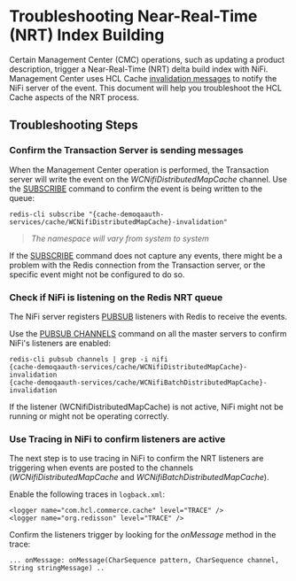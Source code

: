# Troubleshooting Near-Real-Time (NRT) Index Building

Certain Management Center (CMC) operations, such as updating a product description, trigger a Near-Real-Time (NRT) delta build index with NiFi. Management Center uses HCL Cache [invalidation messages](Invalidations.md) to notify the NiFi server of the event. This document will help you troubleshoot the HCL Cache aspects of the NRT process.

## Troubleshooting Steps

### Confirm the Transaction Server is sending messages

When the Management Center operation is performed, the Transaction server will write the event on the *WCNifiDistributedMapCache* channel. Use the [SUBSCRIBE](https://redis.io/commands/subscribe) command to confirm the event is being written to the queue:

```
redis-cli subscribe "{cache-demoqaauth-services/cache/WCNifiDistributedMapCache}-invalidation"
```
> *The namespace will vary from system to system*

If the [SUBSCRIBE](https://redis.io/commands/subscribe) command does not capture any events, there might be a problem with the Redis connection from the Transaction server, or the specific event might not be configured to do so.

### Check if NiFi is listening on the Redis NRT queue

The NiFi server registers [PUBSUB](https://redis.io/docs/manual/pubsub/) listeners with Redis to receive the events.

Use the [PUBSUB CHANNELS](https://redis.io/commands/pubsub-channels/) command on all the master servers to confirm NiFi's listeners are enabled:

```
redis-cli pubsub channels | grep -i nifi
{cache-demoqaauth-services/cache/WCNifiDistributedMapCache}-invalidation
{cache-demoqaauth-services/cache/WCNifiBatchDistributedMapCache}-invalidation
```
If the listener (WCNifiDistributedMapCache) is not active, NiFi might not be running or might not be operating correctly.

### Use Tracing in NiFi to confirm listeners are active

The next step is to use tracing in NiFi to confirm the NRT listeners are triggering when events are posted to the channels (*WCNifiDistributedMapCache* and *WCNifiBatchDistributedMapCache*).

Enable the following traces in `logback.xml`:

```
<logger name="com.hcl.commerce.cache" level="TRACE" />
<logger name="org.redisson" level="TRACE" />
```

Confirm the listeners trigger by looking for the *onMessage* method in the trace:

```
... onMessage: onMessage(CharSequence pattern, CharSequence channel, String stringMessage) ..
```


